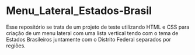 # Menu_Lateral_Estados-Brasil
Esse repositório se trata de um projeto de teste utilizando HTML e CSS para criação de um menu lateral com uma lista vertical tendo com o tema de Estados Brasileiros juntamente com o Distrito Federal separados por regiões.

